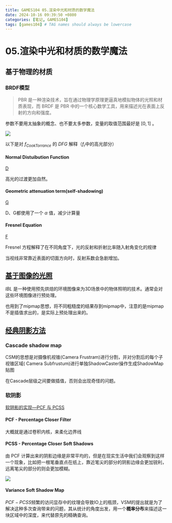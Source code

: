 ```yaml
---
title: GAMES104 05.渲染中光和材质的数学魔法
date: 2024-10-16 09:39:50 +0800
categories: [笔记, GAMES104]
tags: [games104] # TAG names should always be lowercase
---
```

# 05.渲染中光和材质的数学魔法
## 基于物理的材质
### BRDF模型
> PBR 是一种渲染技术，旨在通过物理学原理更逼真地模拟物体的光照和材质表现，而 BRDF 是 PBR 中的一个核心数学工具，用来描述光在表面上反射的方向和强度。

参数不要用太抽象的概念、也不要太多参数，变量的取值范围最好是 $[0, 1]$ 。

![](https://img.picui.cn/free/2024/10/14/670d277b4c969.png)

以下是对 $f_{CookTorrance}$ 的 $DFG$ 解释（$f_r$中的高光部分）

#### Normal **D**istuibution Function
[D](https://www.bilibili.com/video/BV1J3411n7WT/?share_source=copy_web&vd_source=e5a88947c28f5a5f0f065ec2d2ccd3e2&t=4191)

高光的过渡更加自然。

#### Geometric attenuation term(self-shadowing)
[G](https://www.bilibili.com/video/BV1J3411n7WT/?share_source=copy_web&vd_source=e5a88947c28f5a5f0f065ec2d2ccd3e2&t=4391)

D、G都使用了一个 $α$ 值，减少计算量

#### Fresnel Equation
[F](https://www.bilibili.com/video/BV1J3411n7WT/?share_source=copy_web&vd_source=e5a88947c28f5a5f0f065ec2d2ccd3e2&t=4398)

Fresnel 方程解释了在不同角度下，光的反射和折射比率随入射角变化的规律

当视线非常靠近表面的切面方向时，反射系数会急剧增加。

## [基于图像的光照](https://www.bilibili.com/video/BV1J3411n7WT/?share_source=copy_web&vd_source=e5a88947c28f5a5f0f065ec2d2ccd3e2&t=5320)
$IBL$ 是一种使用预先烘焙的环境图像来为3D场景中的物体照明的技术。通常会对这些环境图像进行预处理。

也用到了mipmap思想，将不同粗糙度的结果存到mipmap中，注意的是mipmap不是插值求出的，是实际上预处理出来的。

## [经典阴影方法](https://www.bilibili.com/video/BV1J3411n7WT/?share_source=copy_web&vd_source=e5a88947c28f5a5f0f065ec2d2ccd3e2&t=5791)

### Cascade shadow map
CSM的思想是对摄像机视锥(Camera Frustram)进行分割，并对分割后的每个子视锥区域( Camera Subfrustum)进行单独ShadowCaster操作生成ShadowMap贴图

在Cascade层级之间要做插值，否则会出现奇怪的问题。

### 软阴影
[软阴影的实现—PCF 与 PCSS](https://zhuanlan.zhihu.com/p/605111811)

#### PCF - Percentage Closer Filter
大概就是通过卷积内核，来柔化边界线

#### PCSS - Percentage Closer Soft Shadows
由 PCF 计算出来的阴影边缘是非常平均的，但是在现实生活中我们会观察到这样一个现象，比如把一根笔垂直点在纸上，靠近笔尖的部分的阴影边缘会更加锐利，远离笔尖的部分的则会更加模糊。

![](https://img.picui.cn/free/2024/10/15/670d43a830378.png)

#### Variance Soft Shadow Map
$PCF - PCSS$频繁的访问显存中的纹理会导致IO上的瓶颈，VSM的提出就是为了解决这种多次查询带来的问题，其从统计的角度出发，用一个**概率分布**来描述这一块区域中的深度，来代替原先的精确查询。